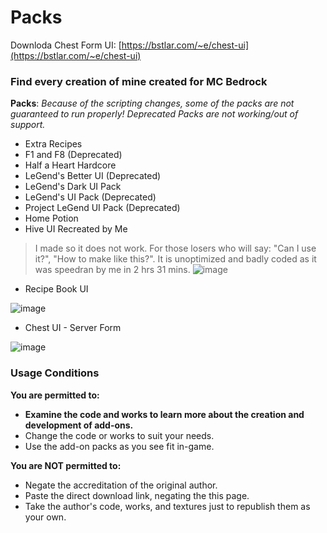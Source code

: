 # Packs

Downloda Chest Form UI: [https://bstlar.com/~e/chest-ui](https://bstlar.com/~e/chest-ui)

### Find every creation of mine created for MC Bedrock

**Packs**:
_Because of the scripting changes, some of the packs are not guaranteed to run properly!_
_Deprecated Packs are not working/out of support._

- Extra Recipes
- F1  and F8 (Deprecated)
- Half a Heart Hardcore
- LeGend's Better UI (Deprecated)
- LeGend's Dark UI Pack
- LeGend's UI Pack (Deprecated)
- Project LeGend UI Pack (Deprecated)
- Home Potion
- Hive UI Recreated by Me
> I made so it does not work.
> For those losers who will say: "Can I use it?", "How to make like this?".
> It is unoptimized and badly coded as it was speedran by me in 2 hrs 31 mins.
![image](https://user-images.githubusercontent.com/98607285/232242344-ce7ab808-cf5a-4dab-ad19-ff91fdaccd9e.png)

- Recipe Book UI

![image](https://github.com/LeGend077/packs/assets/98607285/c4b6b822-6558-4b7e-83eb-aab54ea9041e)

- Chest UI - Server Form

![image](https://github.com/LeGend077/packs/assets/98607285/5d84f1f5-f688-482f-b97b-48dde5d5f189)


### Usage Conditions

**You are permitted to:**

- **Examine the code and works to learn more about the creation and development of add-ons.**
- Change the code or works to suit your needs.
- Use the add-on packs as you see fit in-game.

**You are NOT permitted to:**

- Negate the accreditation of the original author.
- Paste the direct download link, negating the this page.
- Take the author's code, works, and textures just to republish them as your own.

